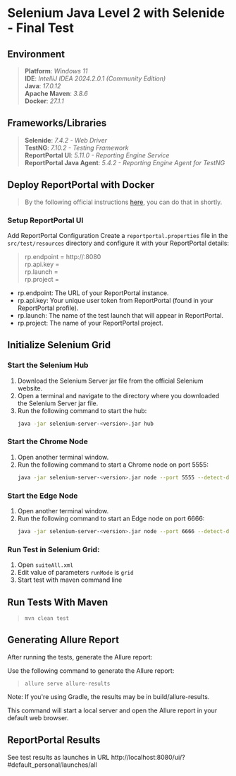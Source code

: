 # Selenium Java Level 2 with Selenide - Final Test

## **Environment**
> **Platform**: <em>Windows 11</em><br/>
> **IDE**: <em>IntelliJ IDEA 2024.2.0.1 (Community Edition)</em><br/>
> **Java**: <em>17.0.12</em><br/>
> **Apache Maven**: <em>3.8.6</em><br/>
> **Docker**: <em>27.1.1</em><br/>

## **Frameworks/Libraries**
> **Selenide**: <em>7.4.2 - Web Driver</em><br/>
> **TestNG**: <em>7.10.2 - Testing Framework</em><br/>
> **ReportPortal UI**: <em>5.11.0 - Reporting Engine Service</em><br/>
> **ReportPortal Java Agent**: <em>5.4.2 - Reporting Engine Agent for TestNG</em><br/>

## **Deploy ReportPortal with Docker**
> By the following official instructions [here](https://reportportal.io/docs/Deploy-with-Docker), you can do that in shortly.

### **Setup ReportPortal UI**
Add ReportPortal Configuration
Create a `reportportal.properties` file in the `src/test/resources` directory and configure it with your ReportPortal details:

> rp.endpoint = http://<reportportal-url>:8080<br/>
> rp.api.key  = <your-api-key><br/>
> rp.launch = <launch-name><br/>
> rp.project = <your-project-name><br/>

- rp.endpoint: The URL of your ReportPortal instance.
- rp.api.key: Your unique user token from ReportPortal (found in your ReportPortal profile).
- rp.launch: The name of the test launch that will appear in ReportPortal.
- rp.project: The name of your ReportPortal project.

## **Initialize Selenium Grid**

### **Start the Selenium Hub**
1. Download the Selenium Server jar file from the official Selenium website.
2. Open a terminal and navigate to the directory where you downloaded the Selenium Server jar file.
3. Run the following command to start the hub:
    ```sh
    java -jar selenium-server-<version>.jar hub
    ```

### **Start the Chrome Node**
1. Open another terminal window.
2. Run the following command to start a Chrome node on port 5555:
    ```sh
    java -jar selenium-server-<version>.jar node --port 5555 --detect-drivers true -I "chrome" --hub http://localhost:4444/ui
    ```

### **Start the Edge Node**
1. Open another terminal window.
2. Run the following command to start an Edge node on port 6666:
    ```sh
    java -jar selenium-server-<version>.jar node --port 6666 --detect-drivers true -I "edge" --hub http://localhost:4444/ui
    ```
### **Run Test in Selenium Grid:**
1. Open `suiteAll.xml`
2. Edit value of parameters `runMode` is `grid`
3. Start test with maven command line

## **Run Tests With Maven**
> `mvn clean test`<br/>

## **Generating Allure Report**
After running the tests, generate the Allure report:

Use the following command to generate the Allure report:

> `allure serve allure-results`

Note: If you're using Gradle, the results may be in build/allure-results.

This command will start a local server and open the Allure report in your default web browser.

## **ReportPortal Results**
See test results as launches in URL http://localhost:8080/ui/?#default_personal/launches/all